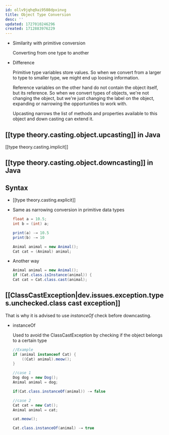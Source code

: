 ```yaml
---
id: ollv9jqhq9ai9508dpxinvg
title: Object Type Conversion
desc: ''
updated: 1727010246296
created: 1712883976229
---
```



- Similarity with primitive conversion

    Converting from one type to another

- Difference

    Primitive type variables store values. So when we convert from a larger to type to smaller type, we might end up loosing information.

    Reference variables on the other hand do not contain the object itself, but its reference. So when we convert types of objects, we're not changing the object, but we're just changing the label on the object, expanding or narrowing the opportunities to work with.

    Upcasting narrows the list of methods and properties available to this object and down casting can extend it.

## [[type theory.casting.object.upcasting]] in Java

[[type theory.casting.implicit]]

## [[type theory.casting.object.downcasting]] in Java

## Syntax

- [[type theory.casting.explicit]]
- Same as narrowing conversion in primitive data types

    ```java
    float a = 10.5;
    int b = (int) a;

    print(a) -→ 10.5
    print(b) -→ 10
    
    Animal animal = new Animal();
    Cat cat = (Animal) animal;    
    ```

- Another way

    ```java
    Animal animal = new Animal();
    if (Cat.class.isInstance(animal)) {
    Cat cat = Cat.class.cast(animal);
    ```

## [[ClassCastException|dev.issues.exception.types.unchecked.class cast exception]]

That is why it is advised to use *instanceOf* check before downcasting.

- instanceOf

    Used to avoid the ClassCastException by checking if the object belongs to a certain type

    ```java
    //Example 
    if (animal instanceof Cat) {
        ((Cat) animal).meow();
    }
    
    ```

    ```java
    //case 1
    Dog dog = new Dog();
    Animal animal = dog;

    if(Cat.class.instanceOf(animal)) -→ false

    //case 2
    Cat cat = new Cat();
    Animal animal = cat;

    cat.meow();

    Cat.class.instanceOf(animal) -→ true
    ```

